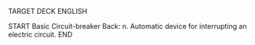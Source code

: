 TARGET DECK
ENGLISH

START
Basic
Circuit-breaker
Back: n. Automatic device for interrupting an electric circuit.
END
